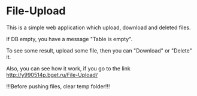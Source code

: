 # File-Upload

This is a simple web application which upload, download and deleted files.

If DB empty, you have a message "Table is empty".

To see some result, upload some file, then you can "Download" or "Delete" it.

Also, you can see how it work, if you go to the link http://y990514p.bget.ru/File-Upload/

!!!Before pushing files, clear temp folder!!!